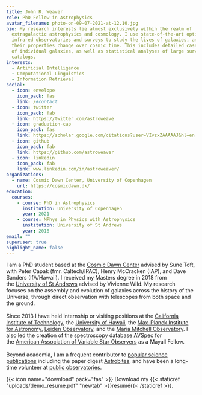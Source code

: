 ```yaml
---
title: John R. Weaver
role: PhD Fellow in Astrophysics
avatar_filename: photo-on-09-07-2021-at-12.10.jpg
bio: My research interests lie almost exclusively within the realm of
  extragalactic astrophysics and cosmology. I use state-of-the-art optical and
  infrared observatories and surveys to study the lives of galaxies, and how
  their properties change over cosmic time. This includes detailed case studies
  of individual galaxies, as well as statistical analyses of large survey
  catalogs.
interests:
  - Artificial Intelligence
  - Computational Linguistics
  - Information Retrieval
social:
  - icon: envelope
    icon_pack: fas
    link: /#contact
  - icon: twitter
    icon_pack: fab
    link: https://twitter.com/astroweave
  - icon: graduation-cap
    icon_pack: fas
    link: https://scholar.google.com/citations?user=VIvzxZAAAAAJ&hl=en
  - icon: github
    icon_pack: fab
    link: https://github.com/astroweaver
  - icon: linkedin
    icon_pack: fab
    link: www.linkedin.com/in/astroweaver/
organizations:
  - name: Cosmic Dawn Center, University of Copenhagen
    url: https://cosmicdawn.dk/
education:
  courses:
    - course: PhD in Astrophysics
      institution: University of Copenhagen
      year: 2021
    - course: MPhys in Physics with Astrophysics
      institution: University of St Andrews
      year: 2018
email: ""
superuser: true
highlight_name: false
---
```

I am a PhD student based at the [Cosmic Dawn Center](https://dawn.nbi.ku.dk/) advised by Sune Toft, with Peter Capak (fmr. Caltech/IPAC), Henry McCracken (IAP), and Dave Sanders (IfA/Hawaii). I received my Masters degree in 2018 from the [University of St Andrews](https://www.st-andrews.ac.uk/) advised by Vivienne Wild. My research focuses on the assembly and evolution of galaxies across the history of the Universe, through direct observation with telescopes from both space and the ground.\
\
Since 2013 I have held internship or visiting positions at the [California Institute of Technology](https://www.ipac.caltech.edu/), the [University of Hawaii](http://www.ifa.hawaii.edu/), the [Max-Planck Institute for Astronomy](https://www.mpia.de/en), [Leiden Observatory](https://www.universiteitleiden.nl/en/science/astronomy), and the [Maria Mitchell Observatory](http://www.mariamitchell.org/research-and-collections/astronomy/research). I also led the creation of the spectroscopy database [AVSpec](https://www.aavso.org/apps/avspec/) for the [American Association of Variable Star Observers](https://www.aavso.org/) as a Mayall Fellow.\
\
Beyond academia, I am a frequent contributor to [popular science publications](https://astroweaver.github.io/outreach.html) including the paper digest [Astrobites](https://astrobites.org/author/jweaver/), and have been a long-time volunteer at [public observatories](https://astroweaver.github.io/outreach.html).

{{< icon name="download" pack="fas" >}} Download my {{< staticref "uploads/demo_resume.pdf" "newtab" >}}resumé{{< /staticref >}}.